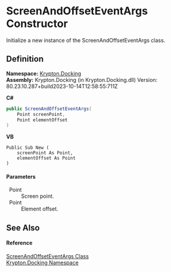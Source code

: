 # ScreenAndOffsetEventArgs Constructor


Initialize a new instance of the ScreenAndOffsetEventArgs class.



## Definition
**Namespace:** <a href="98399376-cf41-9454-4b4d-4fab2ca20bc7.md">Krypton.Docking</a>  
**Assembly:** Krypton.Docking (in Krypton.Docking.dll) Version: 80.23.10.287+build2023-10-14T12:58:55:711Z

**C#**
``` C#
public ScreenAndOffsetEventArgs(
	Point screenPoint,
	Point elementOffset
)
```
**VB**
``` VB
Public Sub New ( 
	screenPoint As Point,
	elementOffset As Point
)
```



#### Parameters
<dl><dt>  Point</dt><dd>Screen point.</dd><dt>  Point</dt><dd>Element offset.</dd></dl>

## See Also


#### Reference
<a href="3c99aac3-1eec-5976-8507-b974c518ed5c.md">ScreenAndOffsetEventArgs Class</a>  
<a href="98399376-cf41-9454-4b4d-4fab2ca20bc7.md">Krypton.Docking Namespace</a>  
